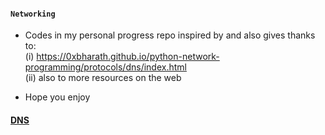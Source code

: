 #### `Networking`

- Codes in my personal progress repo inspired by and also gives thanks to:<br>
(i) https://0xbharath.github.io/python-network-programming/protocols/dns/index.html<br>
(ii) also to more resources on the web<br>

- Hope you enjoy

#### [DNS](./DNS)
